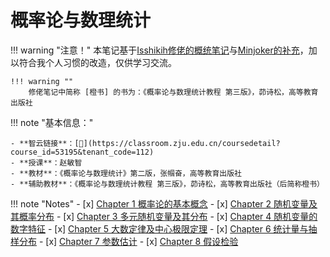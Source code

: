 # 概率论与数理统计

!!! warning "注意！"
    本笔记基于[Isshikih修佬的概统笔记](https://note.isshikih.top/cour_note/D1CX_ProbabilityAndStatistics/)与[Minjoker的补充](https://minjoker.github.io/math/probability/)，加以符合我个人习惯的改造，仅供学习交流。

    !!! warning ""
        修佬笔记中简称 [橙书] 的书为：《概率论与数理统计教程 第三版》，茆诗松，高等教育出版社

!!! note "基本信息："

    - **智云链接**：[🔗](https://classroom.zju.edu.cn/coursedetail?course_id=53195&tenant_code=112)
    - **授课**：赵敏智
    - **教材**：《概率论与数理统计》第二版，张帼奋，高等教育出版社
    - **辅助教材**：《概率论与数理统计教程 第三版》，茆诗松，高等教育出版社（后简称橙书）

!!! note "Notes"
    - [x] [Chapter 1 概率论的基本概念](Chap01.md)
    - [x] [Chapter 2 随机变量及其概率分布](Chap02.md)
    - [x] [Chapter 3 多元随机变量及其分布](Chap03.md)
    - [x] [Chapter 4 随机变量的数字特征](Chap04.md)
    - [x] [Chapter 5 大数定律及中心极限定理](Chap05.md)
    - [x] [Chapter 6 统计量与抽样分布](Chap06.md)
    - [x] [Chapter 7 参数估计](Chap07.md)
    - [x] [Chapter 8 假设检验](Chap08.md) 
